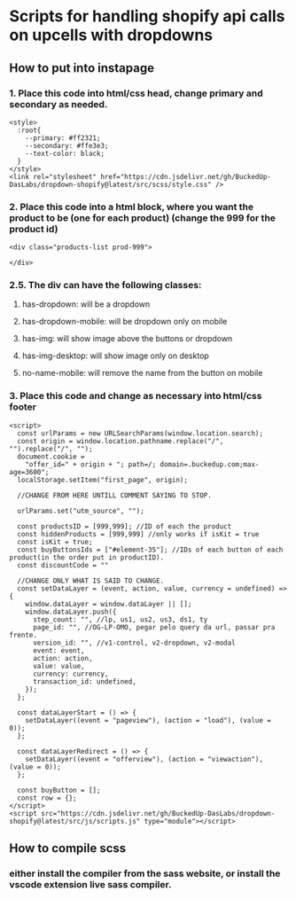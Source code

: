 # Scripts for handling shopify api calls on upcells with dropdowns

## How to put into instapage
### 1. Place this code into html/css head, change primary and secondary as needed.
```
<style>
  :root{
    --primary: #ff2321;
    --secondary: #ffe3e3;
    --text-color: black;
  }
</style>
<link rel="stylesheet" href="https://cdn.jsdelivr.net/gh/BuckedUp-DasLabs/dropdown-shopify@latest/src/scss/style.css" />
```
### 2. Place this code into a html block, where you want the product to be (one for each product) (change the 999 for the product id)
```
<div class="products-list prod-999">

</div>
```

### 2.5. The div can have the following classes:
1. has-dropdown: will be a dropdown

2. has-dropdown-mobile: will be dropdown only on mobile

3. has-img: will show image above the buttons or dropdown

4. has-img-desktop: will show image only on desktop

5. no-name-mobile: will remove the name from the button on mobile

### 3. Place this code and change as necessary into html/css footer
```
<script>
  const urlParams = new URLSearchParams(window.location.search);
  const origin = window.location.pathname.replace("/", "").replace("/", "");
  document.cookie =
    "offer_id=" + origin + "; path=/; domain=.buckedup.com;max-age=3600";
  localStorage.setItem("first_page", origin);

  //CHANGE FROM HERE UNTILL COMMENT SAYING TO STOP.

  urlParams.set("utm_source", "");

  const productsID = [999,999]; //ID of each the product
  const hiddenProducts = [999,999] //only works if isKit = true
  const isKit = true;
  const buyButtonsIds = ["#element-35"]; //IDs of each button of each product(in the order put in productID).
  const discountCode = ""

  //CHANGE ONLY WHAT IS SAID TO CHANGE.
  const setDataLayer = (event, action, value, currency = undefined) => {
    window.dataLayer = window.dataLayer || [];
    window.dataLayer.push({
      step_count: "", //lp, us1, us2, us3, ds1, ty
      page_id: "", //OG-LP-OMO, pegar pelo query da url, passar pra frente.
      version_id: "", //v1-control, v2-dropdown, v2-modal
      event: event,
      action: action,
      value: value,
      currency: currency,
      transaction_id: undefined,
    });
  };

  const dataLayerStart = () => {
    setDataLayer((event = "pageview"), (action = "load"), (value = 0));
  };

  const dataLayerRedirect = () => {
    setDataLayer((event = "offerview"), (action = "viewaction"), (value = 0));
  };

  const buyButton = [];
  const row = {};
</script>
<script src="https://cdn.jsdelivr.net/gh/BuckedUp-DasLabs/dropdown-shopify@latest/src/js/scripts.js" type="module"></script>
```

## How to compile scss

### either install the compiler from the sass website, or install the vscode extension live sass compiler.
